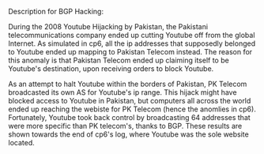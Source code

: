 Description for BGP Hacking:

During the 2008 Youtube Hijacking by Pakistan, the Pakistani telecommunications company ended up cutting Youtube off from the global Internet. As simulated in cp6, all the ip addresses that supposedly belonged to Youtube ended up mapping to Pakistan Telecom instead. The reason for this anomaly is that Pakistan Telecom ended up claiming itself to be Youtube's destination, upon receiving orders to block Youtube. 

As an attempt to halt Youtube within the borders of Pakistan, PK Telecom broadcasted its own AS for Youtube's ip range. This hijack might have blocked access to Youtube in Pakistan, but computers all across the world ended up reaching the webiste for PK Telecom (hence the anomlies in cp6). Fortunately, Youtube took back control by broadcasting 64 addresses that were more specific than PK telecom's, thanks to BGP. These results are shown towards the end of cp6's log, where Youtube was the sole website located.